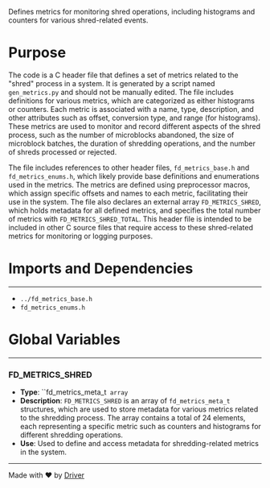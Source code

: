 <!--------------------------------------------------------------------------------->
<!-- IMPORTANT: This file is auto-generated by Driver (https://driver.ai). -------->
<!-- Manual edits may be overwritten on future commits. --------------------------->
<!--------------------------------------------------------------------------------->

Defines metrics for monitoring shred operations, including histograms and counters for various shred-related events.

# Purpose
The code is a C header file that defines a set of metrics related to the "shred" process in a system. It is generated by a script named `gen_metrics.py` and should not be manually edited. The file includes definitions for various metrics, which are categorized as either histograms or counters. Each metric is associated with a name, type, description, and other attributes such as offset, conversion type, and range (for histograms). These metrics are used to monitor and record different aspects of the shred process, such as the number of microblocks abandoned, the size of microblock batches, the duration of shredding operations, and the number of shreds processed or rejected.

The file includes references to other header files, `fd_metrics_base.h` and `fd_metrics_enums.h`, which likely provide base definitions and enumerations used in the metrics. The metrics are defined using preprocessor macros, which assign specific offsets and names to each metric, facilitating their use in the system. The file also declares an external array `FD_METRICS_SHRED`, which holds metadata for all defined metrics, and specifies the total number of metrics with `FD_METRICS_SHRED_TOTAL`. This header file is intended to be included in other C source files that require access to these shred-related metrics for monitoring or logging purposes.
# Imports and Dependencies

---
- `../fd_metrics_base.h`
- `fd_metrics_enums.h`


# Global Variables

---
### FD\_METRICS\_SHRED
- **Type**: ``fd_metrics_meta_t` array`
- **Description**: `FD_METRICS_SHRED` is an array of `fd_metrics_meta_t` structures, which are used to store metadata for various metrics related to the shredding process. The array contains a total of 24 elements, each representing a specific metric such as counters and histograms for different shredding operations.
- **Use**: Used to define and access metadata for shredding-related metrics in the system.



---
Made with ❤️ by [Driver](https://www.driver.ai/)